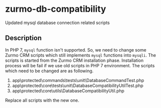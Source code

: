 # zurmo-db-compatibility
Updated mysql database connection related scripts

## Description
In PHP 7, `mysql` function isn't supported. So, we need to change some Zurmo CRM scripts which still implements `mysql` functions into `mysqli`.
The scripts is started from the Zurmo CRM installation phase. Installation process will be fail if we use old scripts in PHP 7 environment.
The scripts which need to be changed are as following.  

1. app\protected\commands\tests\unit\DatabaseCommandTest.php 
2. app\protected\core\tests\unit\DatabaseCompatibilityUtilTest.php 
3. app\protected\core\utils\DatabaseCompatibilityUtil.php 

Replace all scripts with the new one.